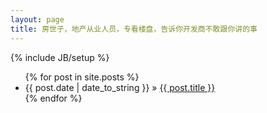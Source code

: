 ```yaml
---
layout: page
title: 房世子，地产从业人员，专看楼盘，告诉你开发商不敢跟你讲的事 
---
```

{% include JB/setup %}


<ul class="posts">
  {% for post in site.posts %}
    <li><span>{{ post.date | date_to_string }}</span> &raquo; <a href="{{ BASE_PATH }}{{ post.url }}">{{ post.title }}</a></li>
  {% endfor %}
</ul>

